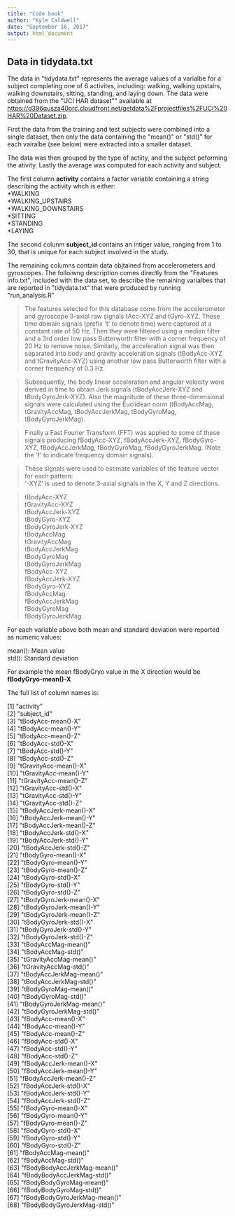 ```yaml
---
title: "Code book"
author: "Kyle Caldwell"
date: "September 16, 2017"
output: html_document
---
```


## Data in tidydata.txt

The data in "tidydata.txt" represents the average values of a varialbe for a subject completing one of 6 activites, including: walking, walking upstairs, walking downstairs, sitting, standing, and laying down. The data were obtained from the "UCI HAR dataset"" available at https://d396qusza40orc.cloudfront.net/getdata%2Fprojectfiles%2FUCI%20HAR%20Dataset.zip. 

First the data from the training and test subjects were combined into a single dataset, then only the data containing the "mean()" or "std()" for each vairalbe (see below) were extracted into a smaller dataset.

The data was then grouped by the type of actiity, and the subject peforming the ativity. Lastly the average was computed for each activity and subject.

The first column **activity** contains a factor variable containing a string describing the activity whch is either:  
*WALKING  
*WALKING_UPSTAIRS  
*WALKING_DOWNSTAIRS  
*SITTING  
*STANDING  
*LAYING  

The second colunm **subject_id** contains an intiger value, ranging from 1 to 30, that is unique for each subject involved in the study.

The remaining columns contain data objtained from accelerometers and gyroscopes. The folloiwng description comes directly from the "Features info.txt", included with the data set, to describe the remaining varialbes that are reported in "tidydata.txt" that were produced by running "run_analysis.R"

>The features selected for this database come from the accelerometer and gyroscope 3-axial raw signals tAcc-XYZ and tGyro-XYZ. These time domain signals (prefix 't' to denote time) were captured at a constant rate of 50 Hz. Then they were filtered using a median filter and a 3rd order low pass Butterworth filter with a corner frequency of 20 Hz to remove noise. Similarly, the acceleration signal was then separated into body and gravity acceleration signals (tBodyAcc-XYZ and tGravityAcc-XYZ) using another low pass Butterworth filter with a corner frequency of 0.3 Hz. 

>Subsequently, the body linear acceleration and angular velocity were derived in time to obtain Jerk signals (tBodyAccJerk-XYZ and tBodyGyroJerk-XYZ). Also the magnitude of these three-dimensional signals were calculated using the Euclidean norm (tBodyAccMag, tGravityAccMag, tBodyAccJerkMag, tBodyGyroMag, tBodyGyroJerkMag). 

>Finally a Fast Fourier Transform (FFT) was applied to some of these signals producing fBodyAcc-XYZ, fBodyAccJerk-XYZ, fBodyGyro-XYZ, fBodyAccJerkMag, fBodyGyroMag, fBodyGyroJerkMag. (Note the 'f' to indicate frequency domain signals). 

>These signals were used to estimate variables of the feature vector for each pattern:  
>'-XYZ' is used to denote 3-axial signals in the X, Y and Z directions.

>tBodyAcc-XYZ  
>tGravityAcc-XYZ  
>tBodyAccJerk-XYZ  
>tBodyGyro-XYZ  
>tBodyGyroJerk-XYZ  
>tBodyAccMag  
>tGravityAccMag  
>tBodyAccJerkMag  
>tBodyGyroMag  
>tBodyGyroJerkMag  
>fBodyAcc-XYZ  
>fBodyAccJerk-XYZ  
>fBodyGyro-XYZ  
>fBodyAccMag  
>fBodyAccJerkMag  
>fBodyGyroMag  
>fBodyGyroJerkMag  

For each variable above both mean and standard deviation were reported as numeric values:  

mean(): Mean value  
std(): Standard deviation

For example the mean fBodyGryo value in the X direction would be **fBodyGryo-mean()-X**

The full list of column names is:

 [1] "activity"                   
 [2] "subject_id"                 
 [3] "tBodyAcc-mean()-X"          
 [4] "tBodyAcc-mean()-Y"          
 [5] "tBodyAcc-mean()-Z"          
 [6] "tBodyAcc-std()-X"           
 [7] "tBodyAcc-std()-Y"           
 [8] "tBodyAcc-std()-Z"           
 [9] "tGravityAcc-mean()-X"       
[10] "tGravityAcc-mean()-Y"       
[11] "tGravityAcc-mean()-Z"       
[12] "tGravityAcc-std()-X"        
[13] "tGravityAcc-std()-Y"        
[14] "tGravityAcc-std()-Z"        
[15] "tBodyAccJerk-mean()-X"      
[16] "tBodyAccJerk-mean()-Y"      
[17] "tBodyAccJerk-mean()-Z"      
[18] "tBodyAccJerk-std()-X"       
[19] "tBodyAccJerk-std()-Y"       
[20] "tBodyAccJerk-std()-Z"       
[21] "tBodyGyro-mean()-X"         
[22] "tBodyGyro-mean()-Y"         
[23] "tBodyGyro-mean()-Z"         
[24] "tBodyGyro-std()-X"          
[25] "tBodyGyro-std()-Y"          
[26] "tBodyGyro-std()-Z"          
[27] "tBodyGyroJerk-mean()-X"     
[28] "tBodyGyroJerk-mean()-Y"     
[29] "tBodyGyroJerk-mean()-Z"     
[30] "tBodyGyroJerk-std()-X"      
[31] "tBodyGyroJerk-std()-Y"      
[32] "tBodyGyroJerk-std()-Z"      
[33] "tBodyAccMag-mean()"         
[34] "tBodyAccMag-std()"          
[35] "tGravityAccMag-mean()"      
[36] "tGravityAccMag-std()"       
[37] "tBodyAccJerkMag-mean()"     
[38] "tBodyAccJerkMag-std()"      
[39] "tBodyGyroMag-mean()"        
[40] "tBodyGyroMag-std()"         
[41] "tBodyGyroJerkMag-mean()"    
[42] "tBodyGyroJerkMag-std()"     
[43] "fBodyAcc-mean()-X"          
[44] "fBodyAcc-mean()-Y"          
[45] "fBodyAcc-mean()-Z"          
[46] "fBodyAcc-std()-X"           
[47] "fBodyAcc-std()-Y"           
[48] "fBodyAcc-std()-Z"           
[49] "fBodyAccJerk-mean()-X"      
[50] "fBodyAccJerk-mean()-Y"      
[51] "fBodyAccJerk-mean()-Z"      
[52] "fBodyAccJerk-std()-X"       
[53] "fBodyAccJerk-std()-Y"       
[54] "fBodyAccJerk-std()-Z"       
[55] "fBodyGyro-mean()-X"         
[56] "fBodyGyro-mean()-Y"         
[57] "fBodyGyro-mean()-Z"         
[58] "fBodyGyro-std()-X"          
[59] "fBodyGyro-std()-Y"          
[60] "fBodyGyro-std()-Z"          
[61] "fBodyAccMag-mean()"         
[62] "fBodyAccMag-std()"          
[63] "fBodyBodyAccJerkMag-mean()"  
[64] "fBodyBodyAccJerkMag-std()"  
[65] "fBodyBodyGyroMag-mean()"    
[66] "fBodyBodyGyroMag-std()"     
[67] "fBodyBodyGyroJerkMag-mean()"  
[68] "fBodyBodyGyroJerkMag-std()" 
